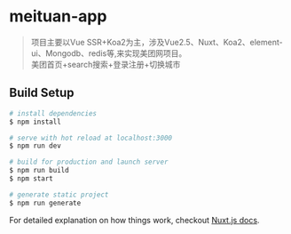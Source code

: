 # meituan-app

> 项目主要以Vue SSR+Koa2为主，涉及Vue2.5、Nuxt、Koa2、element-ui、Mongodb、redis等,来实现美团网项目。  
美团首页+search搜索+登录注册+切换城市

## Build Setup

``` bash
# install dependencies
$ npm install

# serve with hot reload at localhost:3000
$ npm run dev

# build for production and launch server
$ npm run build
$ npm start

# generate static project
$ npm run generate
```

For detailed explanation on how things work, checkout [Nuxt.js docs](https://nuxtjs.org).
